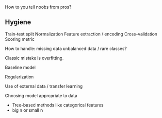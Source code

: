 How to you tell noobs from pros?

## Hygiene

Train-test split
Normalization
Feature extraction / encoding
Cross-validation
Scoring metric

How to handle:
missing data
unbalanced data / rare classes?

Classic mistake is overfitting.

Baseline model

Regularization

Use of external data / transfer learning

Choosing model appropriate to data
- Tree-based methods like categorical features
- big n or small n
